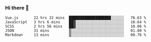 ### Hi there 👋

<!--
**xin-code/Xin-code** is a ✨ _special_ ✨ repository because its `README.md` (this file) appears on your GitHub profile.

Here are some ideas to get you started:
<!--START_SECTION:waka-->
```text
Vue.js       22 hrs 22 mins  ███████████████████░░░░░░   76.63 % 
JavaScript   3 hrs 6 mins    ██▓░░░░░░░░░░░░░░░░░░░░░░   10.64 % 
SCSS         2 hrs 56 mins   ██▓░░░░░░░░░░░░░░░░░░░░░░   10.06 % 
JSON         31 mins         ▒░░░░░░░░░░░░░░░░░░░░░░░░   01.80 % 
Markdown     13 mins         ▒░░░░░░░░░░░░░░░░░░░░░░░░   00.76 % 
```
<!--END_SECTION:waka-->
